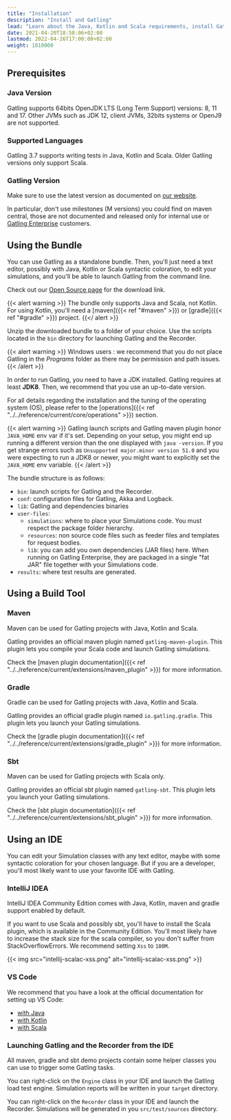 ```yaml
---
title: "Installation"
description: "Install and Gatling"
lead: "Learn about the Java, Kotlin and Scala requirements, install Gatling with the Bundle or build tool: maven, sbt, gradle "
date: 2021-04-20T18:58:06+02:00
lastmod: 2022-04-26T17:00:00+02:00
weight: 1010000
---
```


## Prerequisites

### Java Version

Gatling supports 64bits OpenJDK LTS (Long Term Support) versions: 8, 11 and 17.
Other JVMs such as JDK 12, client JVMs, 32bits systems or OpenJ9 are not supported.

### Supported Languages

Gatling 3.7 supports writing tests in Java, Kotlin and Scala.
Older Gatling versions only support Scala.

### Gatling Version

Make sure to use the latest version as documented on [our website](https://gatling.io/open-source/).

In particular, don't use milestones (M versions) you could find on maven central,
those are not documented and released only for internal use or [Gatling Enterprise](https://gatling.io/enterprise/) customers.

## Using the Bundle

You can use Gatling as a standalone bundle.
Then, you'll just need a text editor, possibly with Java, Kotlin or Scala syntactic coloration, to edit your simulations, and you'll be able to launch Gatling from the command line.

Check out our [Open Source page](https://gatling.io/open-source/) for the download link.

{{< alert warning >}}
The bundle only supports Java and Scala, not Kotlin. For using Kotlin, you'll need a [maven]({{< ref "#maven" >}}) or [gradle]({{< ref "#gradle" >}}) project.
{{</ alert >}}

Unzip the downloaded bundle to a folder of your choice.
Use the scripts located in the `bin` directory for launching Gatling and the Recorder.

{{< alert warning >}}
Windows users : we recommend that you do not place Gatling in the *Programs* folder as there may be permission and path issues.
{{< /alert >}}

In order to run Gatling, you need to have a JDK installed.
Gatling requires at least **JDK8**. Then, we recommend that you use an up-to-date version.

For all details regarding the installation and the tuning of the operating system (OS), please refer to the [operations]({{< ref "../../reference/current/core/operations" >}}) section.

{{< alert warning >}}
Gatling launch scripts and Gatling maven plugin honor `JAVA_HOME` env var if it's set.
Depending on your setup, you might end up running a different version than the one displayed with `java -version`.
If you get strange errors such as `Unsupported major.minor version 51.0` and you were expecting to run a JDK8 or newer, you might want to explicitly set the `JAVA_HOME` env variable.
{{< /alert >}}

The bundle structure is as follows:

* `bin`: launch scripts for Gatling and the Recorder.
* `conf`: configuration files for Gatling, Akka and Logback.
* `lib`: Gatling and dependencies binaries
* `user-files`:
    * `simulations`: where to place your Simulations code. You must respect the package folder hierarchy.
    * `resources`: non source code files such as feeder files and templates for request bodies.
    * `lib`: you can add you own dependencies (JAR files) here. When running on Gatling Enterprise, they are packaged in a single "fat JAR" file together with your Simulations code.
* `results`: where test results are generated.

## Using a Build Tool

### Maven

Maven can be used for Gatling projects with Java, Kotlin and Scala.

Gatling provides an official maven plugin named `gatling-maven-plugin`. This plugin lets you compile your Scala code and launch Gatling simulations.

Check the [maven plugin documentation]({{< ref "../../reference/current/extensions/maven_plugin" >}}) for more information.

### Gradle

Gradle can be used for Gatling projects with Java, Kotlin and Scala.

Gatling provides an official gradle plugin named `io.gatling.gradle`. This plugin lets you launch your Gatling simulations.

Check the [gradle plugin documentation]({{< ref "../../reference/current/extensions/gradle_plugin" >}}) for more information.

### Sbt

Maven can be used for Gatling projects with Scala only.

Gatling provides an official sbt plugin named `gatling-sbt`. This plugin lets you launch your Gatling simulations.

Check the [sbt plugin documentation]({{< ref "../../reference/current/extensions/sbt_plugin" >}}) for more information.

## Using an IDE

You can edit your Simulation classes with any text editor, maybe with some syntactic coloration for your chosen language.
But if you are a developer, you'll most likely want to use your favorite IDE with Gatling.

### IntelliJ IDEA

IntelliJ IDEA Community Edition comes with Java, Kotlin, maven and gradle support enabled by default.

If you want to use Scala and possibly sbt, you'll have to install the Scala plugin, which is available in the Community Edition.
You'll most likely have to increase the stack size for the scala compiler, so you don't suffer from StackOverflowErrors.
We recommend setting `Xss` to `100M`.

{{< img src="intellij-scalac-xss.png" alt="intellij-scalac-xss.png" >}}

### VS Code

We recommend that you have a look at the official documentation for setting up VS Code:
* [with Java](https://code.visualstudio.com/docs/java/java-build)
* [with Kotlin](https://kotlinlang.org/docs/jvm-get-started.html)
* [with Scala](https://scalameta.org/metals/)

### Launching Gatling and the Recorder from the IDE

All maven, gradle and sbt demo projects contain some helper classes you can use to trigger some Gatling tasks.

You can right-click on the `Engine` class in your IDE and launch the Gatling load test engine.
Simulation reports will be written in your `target` directory.

You can right-click on the `Recorder` class in your IDE and launch the Recorder.
Simulations will be generated in you `src/test/sources` directory.
